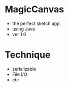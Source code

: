# MagicCanvas
 - the perfect sketch app
 - using Java
 - ver 1.0

# Technique
 - serializable
 - File I/O
 - etc
